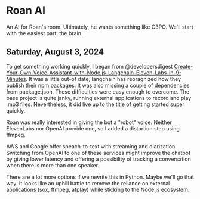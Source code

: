 # Roan AI

An AI for Roan's room. Ultimately, he wants something like C3PO. We'll start with the easiest part: the brain.

## Saturday, August 3, 2024

To get something working quickly, I began from @developersdigest [Create-Your-Own-Voice-Assistant-with-Node.js-Langchain-Eleven-Labs-in-9-Minutes](https://github.com/developersdigest/Create-Your-Own-Voice-Assistant-with-Node.js-Langchain-Eleven-Labs-in-9-Minutes). It was a little out-of date; langchain has reoragnized how they publish their npm packages. It was also missing a couple of dependencies from package.json. These difficulties were easy enough to overcome. The base project is quite janky, running external applications to record and play .mp3 files. Nevertheless, it did live up to the title of getting started super quickly.

Roan was really interested in giving the bot a "robot" voice. Neither ElevenLabs nor OpenAI provide one, so I added a distortion step using ffmpeg.

AWS and Google offer speach-to-text with streaming and diarization. Switching from OpenAI to one of these services might improve the chatbot by giving lower latency and offering a possibility of tracking a conversation when there is more than one speaker.

There are a lot more options if we rewrite this in Python. Maybe we'll go that way. It looks like an uphill battle to remove the reliance on external applications (sox, ffmpeg, afplay) while sticking to the Node.js ecosystem.
